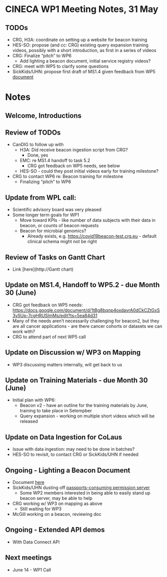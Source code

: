 # CINECA WP1 Meeting Notes, 31 May

## TODOs
- CRG, H3A: coordinate on setting up a website for beacon training
- HES-SO: propose (and cc: CRG) existing query expansion training videos, possibly with a short introduction, as first in a series of videos
- CRG: Finalize “pitch” to WP6
    - Add lighting a beacon document, initial service registry videos?
- CRG: meet with WP5 to clarify some questions
- SickKids/UHN: propose first draft of MS1.4 given feedback from WP5 [document](https://docs.google.com/document/d/1tBg8bqnp4oxdavrA0dCkCZtGxS3v5Up-7cgHRUSlmMs/edit?ts=5ea84d31)

# Notes

## Welcome, Introductions

## Review of TODOs
- CanDIG to follow up with
    - H3A: Did receive beacon ingestion script from CRG?
        - Done, yes
    - EMC: re MS1.4 handoff to task 5.2
        - CRG got feedback on WP5 needs, see below
    - HES-SO - could they post initial videos early for training milestone?
- CRG to contact WP6 re: Beacon training for milestone
    - Finalizing “pitch” to WP6

## Update from WPL call:
- Scientific advisory board was very pleased
- Some longer term goals for WP1
    - Move toward KPIs - like number of data subjects with their data in beacon, or counts of beacon requests
    - Beacon for microbial genomics?
        - Already exists, e.g. https://covid19beacon-test.crg.eu - default clinical schema might not be right

## Review of Tasks on Gantt Chart
- Link [here](http://Gantt chart)

## Update on MS1.4, Handoff to WP5.2 - due Month 30 (June)
- CRG got feedback on WP5 needs: https://docs.google.com/document/d/1tBg8bqnp4oxdavrA0dCkCZtGxS3v5Up-7cgHRUSlmMs/edit?ts=5ea84d31
- Many of the needs aren’t necessarily challenging for beacon2, but they are all cancer applications - are there cancer cohorts or datasets we can work with?
- CRG to attend part of next WP5 call

## Update on Discussion w/ WP3 on Mapping
- WP3 discussing matters internally, will get back to us

## Update on Training Materials - due Month 30 (June)
- Initial plan with WP6:
    - Beacon v2 - have an outline for the training materials by June, training to take place in Setempber
    - Query expansion - working on multiple short videos which will be released

## Update on Data Ingestion for CoLaus
- Issue with data ingestion: may need to be done in batches?
- HES-SO to revisit, to contact CRG or SickKids/UHN if needed

## Ongoing - Lighting a Beacon Document
- Document [here](https://docs.google.com/document/d/1nnZac4z6FiiiHSW5GXyMd-yOydqLU6aXEsEZ0ikz5nA/edit?usp=sharing)
- SickKids/UHN dusting off [passports-consuming permission server](https://github.com/CINECA-project/wp1-ga4gh-passports-opa)
    - Some WP2 members interested in being able to easily stand up beacon server, may be able to help
- CRG working w/ WP3 on mapping as above
    - Still waiting for WP3
- McGill working on a beacon, reviewing doc

## Ongoing - Extended API demos
- With Data Connect API

## Next meetings
- June 14 - WP1 Call
